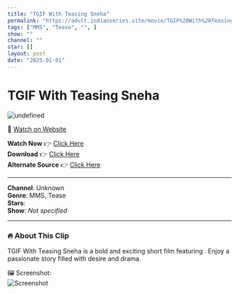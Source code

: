```yaml
---
title: "TGIF With Teasing Sneha"
permalink: "https://adult.indianseries.site/movie/TGIF%20With%20Teasing%20Sneha"
tags: ["MMS", "Tease", "", ]
show: ""
channel: ""
star: []
layout: post
date: "2025-01-01"
---
```


# TGIF With Teasing Sneha

![undefined](https://desisins.com/wp-content/uploads/2024/09/Late-Night-Tease-With-Sneha-DesiSins.com_.jpg)

🔗 [Watch on Website](https://adult.indianseries.site/movie/TGIF%20With%20Teasing%20Sneha)

**Watch Now** 👉 [Click Here](https://adult.indianseries.site/movie/TGIF%20With%20Teasing%20Sneha)  
**Download** 👉 [Click Here](https://adult.indianseries.site/movie/TGIF%20With%20Teasing%20Sneha)  
**Alternate Source** 👉 [Click Here](https://adult.indianseries.site/movie/TGIF%20With%20Teasing%20Sneha)

---

**Channel**: Unknown  
**Genre**: MMS, Tease  
**Stars**:   
**Show**: *Not specified*

---

### 🔥 About This Clip

TGIF With Teasing Sneha is a bold and exciting short film featuring . Enjoy a passionate story filled with desire and drama.
 
🖼️ Screenshot:  
![Screenshot](https://desisins.com/wp-content/uploads/2024/09/Late-Night-Tease-With-Sneha-DesiSins.com_.jpg)
